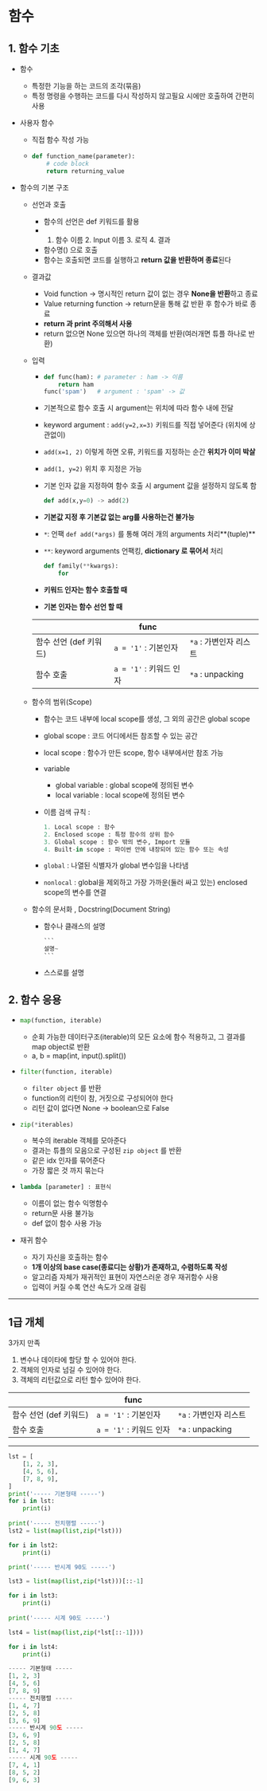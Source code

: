 # 함수

## 1. 함수 기초

- 함수

  - 특정한 기능을 하는 코드의 조각(묶음)
  - 특정 명령을 수행하는 코드를 다시 작성하지 않고필요 시에만 호출하여 간편히 사용

- 사용자 함수

  - 직접 함수 작성 가능

  - ```python
    def function_name(parameter):
        # code block
        return returning_value
    ```

- 함수의 기본 구조

  - 선언과 호출

    - 함수의 선언은 def 키워드를 활용
    - 1. 함수 이름 2. Input 이름 3. 로직 4. 결과
    - 함수명() 으로 호출
    - 함수는 호출되면 코드를 실행하고 **return 값을 반환하며 종료**된다

  - 결과값

    - Void function -> 명시적인 return 값이 없는 경우 **None을 반환**하고 종료
    - Value returning function ->  return문을 통해 값 반환 후 함수가 바로 종료
    - **return 과 print 주의해서 사용**
    - return 없으면 None 있으면 하나의 객체를 반환(여러개면 튜플 하나로 반환)

  - 입력

    - ```python
      def func(ham): # parameter : ham -> 이름
          return ham
      func('spam')   # argument : 'spam' -> 값
      ```

    - 기본적으로 함수 호출 시 argument는 위치에 따라 함수 내에 전달

    - keyword argument : `add(y=2,x=3)` 키워드를 직접 넣어준다 (위치에 상관없이)

    - `add(x=1, 2)` 이렇게 하면 오류, 키워드를 지정하는 순간 **위치가 이미 박살**

    - `add(1, y=2)` 위치 후 지정은 가능

    - 기본 인자 값을 지정하여 함수 호출 시 argument 값을 설정하지 않도록 함

      ```python
      def add(x,y=0) -> add(2)
      ```

    - **기본값 지정 후 기본값 없는 arg를 사용하는건 불가능**

    - `*`: 언팩 `def add(*args)` 를 통해 여러 개의 arguments 처리**(tuple)**

    - `**`: keyword arguments 언팩킹, **dictionary 로 묶어서** 처리

      ```python
      def family(**kwargs):
          for 
      ```
      
    - **키워드 인자는 함수 호출할 때**

    - **기본 인자는 함수 선언 할 때**

    |                        | func                    |                         |
    | ---------------------- | ----------------------- | ----------------------- |
    | 함수 선언 (def 키워드) | `a = '1'` : 기본인자    | `*a`  : 가변인자 리스트 |
    | 함수 호출              | `a = '1'` : 키워드 인자 | `*a` : unpacking        |
  
  - 함수의 범위(Scope)
  
    - 함수는 코드 내부에 local scope를 생성, 그 외의 공간은 global scope
  
    - global scope : 코드 어디에서든 참조할 수 있는 공간
  
    - local scope : 함수가 만든 scope, 함수 내부에서만 참조 가능
  
    - variable
  
      - global variable : global scope에 정의된 변수
      - local variable : local scope에 정의된 변수
  
    - 이름 검색 규칙 :
  
      ```python
      1. Local scope : 함수
      2. Enclosed scope : 특정 함수의 상위 함수
      3. Global scope : 함수 밖의 변수, Import 모듈
      4. Built-in scope : 파이썬 안에 내장되어 있는 함수 또는 속성
      ```
  
    - `global` : 나열된 식별자가 global 변수임을 나타냄
  
    - `nonlocal` : global을 제외하고 가장 가까운(둘러 싸고 있는) enclosed scope의 변수를 연결 
  
  - 함수의 문서화 , Docstring(Document String)
  
    - 함수나 클래스의 설명 
  
      ````python
      ```
      설명~
      ```
      ````
  
    - 스스로를 설명



## 2. 함수 응용

- ```python
  map(function, iterable)
  ```

  - 순회 가능한 데이터구조(iterable)의 모든 요소에 함수 적용하고, 그 결과를 map object로 반환
  - a, b = map(int, input().split())



- ```python
  filter(function, iterable)
  ```

  - `filter object` 를 반환
  - function의 리턴이 참, 거짓으로 구성되어야 한다
  - 리턴 값이 없다면 None -> boolean으로 False

- ```python
  zip(*iterables)
  ```

  - 복수의 iterable 객체를 모아준다
  - 결과는 튜플의 모음으로 구성된 `zip object` 를 반환
  - 같은 idx 인자를 묶어준다
  - 가장 짧은 것 까지 묶는다

- ```python
  lambda [parameter] : 표현식
  ```

  - 이름이 없는 함수 익명함수
  - return문 사용 불가능
  - def 없이 함수 사용 가능

- 재귀 함수

  - 자기 자신을 호출하는 함수
  - **1개 이상의 base case(종료디는 상황)가 존재하고, 수렴하도록 작성**
  - 알고리즘 자체가 재귀적인 표현이 자연스러운 경우 재귀함수 사용
  - 입력이 커질 수록 연산 속도가 오래 걸림



---

## 1급 개체

3가지 만족

1. 변수나 데이타에 할당 할 수 있어야 한다.
2. 객체의 인자로 넘길 수 있어야 한다.
3. 객체의 리턴값으로 리턴 할수 있어야 한다.



|                        | func                    |                         |
| ---------------------- | ----------------------- | ----------------------- |
| 함수 선언 (def 키워드) | `a = '1'` : 기본인자    | `*a`  : 가변인자 리스트 |
| 함수 호출              | `a = '1'` : 키워드 인자 | `*a` : unpacking        |

---

```python
lst = [
    [1, 2, 3],
    [4, 5, 6],
    [7, 8, 9],
]
print('----- 기본형태 -----')
for i in lst:
    print(i)
    
print('----- 전치행렬 -----')
lst2 = list(map(list,zip(*lst)))

for i in lst2:
    print(i)

print('----- 반시계 90도 -----')

lst3 = list(map(list,zip(*lst)))[::-1]

for i in lst3:
    print(i)
    
print('----- 시계 90도 -----')

lst4 = list(map(list,zip(*lst[::-1])))

for i in lst4:
    print(i)
```

```python
----- 기본형태 -----
[1, 2, 3]
[4, 5, 6]
[7, 8, 9]
----- 전치행렬 -----
[1, 4, 7]
[2, 5, 8]
[3, 6, 9]
----- 반시계 90도 -----
[3, 6, 9]
[2, 5, 8]
[1, 4, 7]
----- 시계 90도 -----
[7, 4, 1]
[8, 5, 2]
[9, 6, 3]
```

